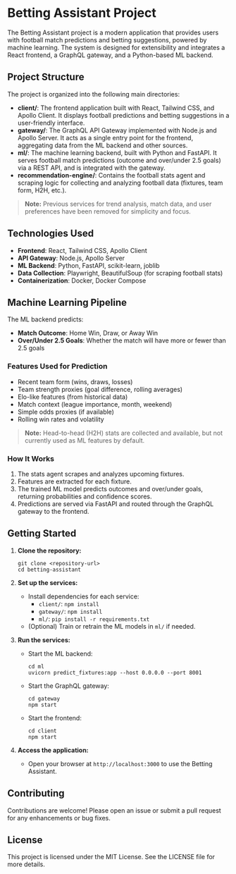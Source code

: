 # Betting Assistant Project

The Betting Assistant project is a modern application that provides users with football match predictions and betting suggestions, powered by machine learning. The system is designed for extensibility and integrates a React frontend, a GraphQL gateway, and a Python-based ML backend.

## Project Structure

The project is organized into the following main directories:

- **client/**: The frontend application built with React, Tailwind CSS, and Apollo Client. It displays football predictions and betting suggestions in a user-friendly interface.
- **gateway/**: The GraphQL API Gateway implemented with Node.js and Apollo Server. It acts as a single entry point for the frontend, aggregating data from the ML backend and other sources.
- **ml/**: The machine learning backend, built with Python and FastAPI. It serves football match predictions (outcome and over/under 2.5 goals) via a REST API, and is integrated with the gateway.
- **recommendation-engine/**: Contains the football stats agent and scraping logic for collecting and analyzing football data (fixtures, team form, H2H, etc.).

> **Note:** Previous services for trend analysis, match data, and user preferences have been removed for simplicity and focus.

## Technologies Used

- **Frontend**: React, Tailwind CSS, Apollo Client
- **API Gateway**: Node.js, Apollo Server
- **ML Backend**: Python, FastAPI, scikit-learn, joblib
- **Data Collection**: Playwright, BeautifulSoup (for scraping football stats)
- **Containerization**: Docker, Docker Compose

## Machine Learning Pipeline

The ML backend predicts:
- **Match Outcome**: Home Win, Draw, or Away Win
- **Over/Under 2.5 Goals**: Whether the match will have more or fewer than 2.5 goals

### Features Used for Prediction
- Recent team form (wins, draws, losses)
- Team strength proxies (goal difference, rolling averages)
- Elo-like features (from historical data)
- Match context (league importance, month, weekend)
- Simple odds proxies (if available)
- Rolling win rates and volatility

> **Note:** Head-to-head (H2H) stats are collected and available, but not currently used as ML features by default.

### How It Works
1. The stats agent scrapes and analyzes upcoming fixtures.
2. Features are extracted for each fixture.
3. The trained ML model predicts outcomes and over/under goals, returning probabilities and confidence scores.
4. Predictions are served via FastAPI and routed through the GraphQL gateway to the frontend.

## Getting Started

1. **Clone the repository:**
   ```
   git clone <repository-url>
   cd betting-assistant
   ```

2. **Set up the services:**
   - Install dependencies for each service:
     - `client/`: `npm install`
     - `gateway/`: `npm install`
     - `ml/`: `pip install -r requirements.txt`
   - (Optional) Train or retrain the ML models in `ml/` if needed.

3. **Run the services:**
   - Start the ML backend:
     ```
     cd ml
     uvicorn predict_fixtures:app --host 0.0.0.0 --port 8001
     ```
   - Start the GraphQL gateway:
     ```
     cd gateway
     npm start
     ```
   - Start the frontend:
     ```
     cd client
     npm start
     ```

4. **Access the application:**
   - Open your browser at `http://localhost:3000` to use the Betting Assistant.

## Contributing

Contributions are welcome! Please open an issue or submit a pull request for any enhancements or bug fixes.

## License

This project is licensed under the MIT License. See the LICENSE file for more details.